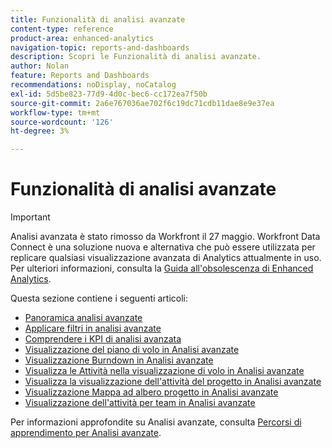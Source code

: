 ```yaml
---
title: Funzionalità di analisi avanzate
content-type: reference
product-area: enhanced-analytics
navigation-topic: reports-and-dashboards
description: Scopri le Funzionalità di analisi avanzate.
author: Nolan
feature: Reports and Dashboards
recommendations: noDisplay, noCatalog
exl-id: 5d5be823-77d9-4d0c-bec6-cc172ea7f50b
source-git-commit: 2a6e767036ae702f6c19dc71cdb11dae8e9e37ea
workflow-type: tm+mt
source-wordcount: '126'
ht-degree: 3%

---
```


# Funzionalità di analisi avanzate

>[!IMPORTANT]
>
>Analisi avanzata è stato rimosso da Workfront il 27 maggio. Workfront Data Connect è una soluzione nuova e alternativa che può essere utilizzata per replicare qualsiasi visualizzazione avanzata di Analytics attualmente in uso. <br>Per ulteriori informazioni, consulta la [Guida all&#39;obsolescenza di Enhanced Analytics](/help/quicksilver/product-announcements/announcements/enhanced-analytics-deprecation.md).


Questa sezione contiene i seguenti articoli:

* [Panoramica analisi avanzate](../enhanced-analytics/enhanced-analytics-overview.md)
* [Applicare filtri in analisi avanzate](../enhanced-analytics/use-enhanced-analytics-filters.md)
* [Comprendere i KPI di analisi avanzata](../enhanced-analytics/understand-enhanced-analytics-kpis.md)
* [Visualizzazione del piano di volo in Analisi avanzate](../enhanced-analytics/flight-plan-overview.md)
* [Visualizzazione Burndown in Analisi avanzate](../enhanced-analytics/burndown-overview.md)
* [Visualizza le Attività nella visualizzazione di volo in Analisi avanzate](../enhanced-analytics/tasks-in-flight-overview.md)
* [Visualizza la visualizzazione dell&#39;attività del progetto in Analisi avanzate](../enhanced-analytics/project-activity-overview.md)
* [Visualizzazione Mappa ad albero progetto in Analisi avanzate](../enhanced-analytics/project-treemap-overview.md)
* [Visualizzazione dell&#39;attività per team in Analisi avanzate](../enhanced-analytics/activity-by-team-overview.md)
<!--
* [View the Resource capacity visualization in Enhanced analytics](../enhanced-analytics/resource-capacity-overview.md) 
* [View the Team capacity visualization in Enhanced analytics](../enhanced-analytics/team-capacity-overview.md) 
* [View Enhanced analytics visualizations by duration](../enhanced-analytics/view-enhanced-analytics-charts-duration.md)-->

<!--
  <li data-mc-conditions="QuicksilverOrClassic.Draft mode"><a href="../enhanced-analytics/trend-views-overview.md" class="MCXref xref" xrefformat="{para}">Trend views overview</a> </li>
  -->

Per informazioni approfondite su Analisi avanzate, consulta [Percorsi di apprendimento per Analisi avanzate](https://experienceleague.adobe.com/en/docs/workfront-learn/tutorials-workfront/home).
